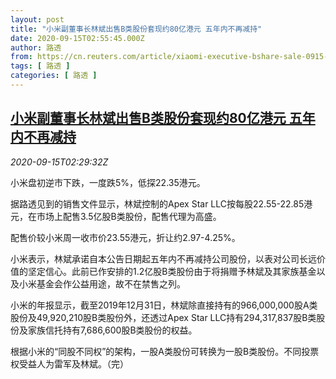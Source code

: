 ```yaml
---
layout: post
title: "小米副董事长林斌出售B类股份套现约80亿港元 五年内不再减持"
date: 2020-09-15T02:55:45.000Z
author: 路透
from: https://cn.reuters.com/article/xiaomi-executive-bshare-sale-0915-mon-idCNKBS26608T
tags: [ 路透 ]
categories: [ 路透 ]
---
```

<!--1600138545000-->
[小米副董事长林斌出售B类股份套现约80亿港元 五年内不再减持](https://cn.reuters.com/article/xiaomi-executive-bshare-sale-0915-mon-idCNKBS26608T)
------

<div>
<div><i>2020-09-15T02:29:32Z</i></div><p>小米盘初逆市下跌，一度跌5%，低探22.35港元。</p><p>据路透见到的销售文件显示，林斌控制的Apex Star LLC按每股22.55-22.85港元，在市场上配售3.5亿股B类股份，配售代理为高盛。</p><p>配售价较小米周一收市价23.55港元，折让约2.97-4.25%。</p><p>小米表示，林斌承诺自本公告日期起五年内不再减持公司股份，以表对公司长远价值的坚定信心。此前已作安排的1.2亿股B类股份由于将捐赠予林斌及其家族基金以及小米基金会作公益用途，故不在禁售之列。</p><p>小米的年报显示，截至2019年12月31日，林斌除直接持有的966,000,000股A类股份及49,920,210股B类股份外，还透过Apex Star LLC持有294,317,837股B类股份及家族信托持有7,686,600股B类股份的权益。</p><p>根据小米的“同股不同权”的架构，一股A类股份可转换为一股B类股份。不同投票权受益人为雷军及林斌。（完）</p>
</div>
